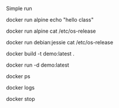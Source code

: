 Simple run

docker run alpine echo "hello class"

docker run alpine cat /etc/os-release

docker run debian:jessie cat /etc/os-release

docker build -t demo:latest .

docker run -d demo:latest

docker ps

docker logs 

docker stop

